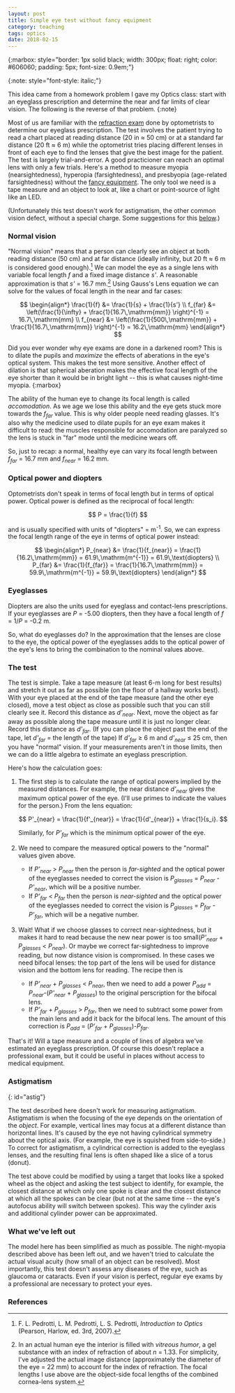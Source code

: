 ```yaml
---
layout: post
title: Simple eye test without fancy equipment
category: teaching
tags: optics
date: 2018-02-15
---
```

{:marbox: style="border: 1px solid black; width: 300px; float: right; color: #606060; padding: 5px;
font-size: 0.9em;"}

{:note: style="font-style: italic;"}

This idea came from a homework problem I gave my Optics class: start with an eyeglass prescription and
determine the near and far limits of clear vision.  The following is the reverse of that problem.
{:note}

Most of us are familiar with the [refraction exam](http://en.wikipedia.org/wiki/Subjective_refraction) done by optometrists to determine our eyeglass prescription.  The test involves the patient trying to read a chart placed at reading distance (20 in &asymp; 50 cm) or at a standard far distance (20 ft &asymp; 6 m) while the optometrist tries placing different lenses in front of each eye to find the lenses that give the best image for the patient.
The test is largely trial-and-error.  A good practicioner can reach an optimal lens with only a few trials.  Here's a method to measure myopia (nearsightedness), hyperopia (farsightedness), and presbyopia (age-related farsightedness) without the [fancy equipment](http://en.wikipedia.org/wiki/Phoropter).
The only tool we need is a tape measure and an object to look at, like a chart or point-source of light like an LED.

(Unfortunately this test doesn't work for astigmatism, the other common vision defect, without a special charge.  Some suggestions for this [below](#astig).)

### Normal vision
"Normal vision" means that a person can clearly see an object at both reading distance (50 cm) and at far distance (ideally infinity, but 20 ft &asymp; 6 m is considered good enough).[^1]  We can model the eye as a single lens with variable focal length *f* and a fixed image distance *s'*.  A reasonable approximation is that *s'* = 16.7 mm.[^2]  Using Gauss's Lens equation we can solve for the values of focal length in the near and far cases:

$$
\begin{align*}
\frac{1}{f} &= \frac{1}{s} + \frac{1}{s'} \\
f_{far} &= \left(\frac{1}{\infty} + \frac{1}{16.7\,\mathrm{mm}} \right)^{-1} = 16.7\,\mathrm{mm} \\
f_{near} &= \left(\frac{1}{500\,\mathrm{mm}} + \frac{1}{16.7\,\mathrm{mm}} \right)^{-1} = 16.2\,\mathrm{mm} 
\end{align*}
$$

Did you ever wonder why eye exams are done in a darkened room?  This is to dilate the pupils and *maximize* the effects of aberations in the eye's optical system.  This makes the test more sensitive.  Another effect of dilation is that spherical aberation makes the effective focal length of the eye shorter than it would be in bright light -- this is what causes night-time myopia.
{:marbox}

The ability of the human eye to change its focal length is called *accomodation*.  As we age we lose this ability and the eye gets stuck more towards the *f<sub>far</sub>* value.  This is why older people need reading glasses.  It's also why the medicine used to dilate pupils for an eye exam makes it difficult to read: the muscles responsible for accomodation are paralyzed so the lens is stuck in "far" mode until the medicine wears off.

So, just to recap: a normal, healthy eye can vary its focal length between *f<sub>far</sub>* = 16.7 mm and *f<sub>near</sub>* = 16.2 mm.

### Optical power and diopters
Optometrists don't speak in terms of focal length but in terms of optical power.  Optical power is defined as the reciprocal of focal length:

$$
P = \frac{1}{f}
$$

and is usually specified with units of "diopters" = m<sup>-1</sup>.  So, we can express the focal length range of the eye in terms of optical power instead:

$$
\begin{align*}
P_{near} &= \frac{1}{f_{near}} = \frac{1}{16.2\,\mathrm{mm}} = 61.9\,\mathrm{m^{-1}} = 61.9\,\text{diopters} \\
P_{far} &= \frac{1}{f_{far}} = \frac{1}{16.7\,\mathrm{mm}} = 59.9\,\mathrm{m^{-1}} = 59.9\,\text{diopters} 
\end{align*}
$$

### Eyeglasses

Diopters are also the units used for eyeglass and contact-lens prescriptions.  If your eyeglasses are *P* = -5.00 diopters, then they
have a focal length of *f* = 1/*P* = -0.2 m.

So, what do eyeglasses do?  In the approximation that the lenses are close to the eye, the optical power of the eyeglasses adds to the optical power of the eye's lens to bring the combination to the nominal values above.

### The test
The test is simple.  Take a tape measure (at least 6-m long for best results) and stretch it out as far as possible (on the floor of a hallway works best).  With your eye placed at the end of the tape measure (and the other eye closed), move a test object as close as possible such that you can still clearly see it.  Record this distance as *d'<sub>near</sub>*.  Next, move the object as far away as possible along the tape measure until it is just no longer clear.  Record this distance as *d'<sub>far</sub>*.  (If you can place the object past the end of the tape, let *d'<sub>far</sub>* = the length of the tape)  If *d'<sub>far</sub>* &ge; 6 m and *d'<sub>near</sub>* &le; 25 cm, then you have "normal" vision.  If your measurements aren't in those limits, then we can do a little algebra to estimate an eyeglass prescription.

Here's how the calculation goes:

1. The first step is to calculate the range of optical powers implied by the measured distances.  For example, the near distance *d'<sub>near</sub>* gives the maximum optical power of the eye.  (I'll use primes to indicate the values for the person.)  From the lens equation:

    $$
    P'_{near} = \frac{1}{f'_{near}} = \frac{1}{d'_{near}} + \frac{1}{s_i}.
    $$

    Similarly, for *P'<sub>far</sub>* which is the minimum optical power of the eye.

2. We need to compare the measured optical powers to the "normal" values given above.
    * If *P'<sub>near</sub>* > *P<sub>near</sub>* then the person is *far-sighted* and the optical power of the eyeglasses needed to correct the vision is *P<sub>glasses</sub>* = *P<sub>near</sub>* - *P'<sub>near</sub>*, which will be a positive number.
    * If *P'<sub>far</sub>* < *P<sub>far</sub>* then the person is *near-sighted* and the optical power of the eyeglasses needed to correct the vision is *P<sub>glasses</sub>* = *P<sub>far</sub>* - *P'<sub>far</sub>*, which will be a negative number.

3. Wait!  What if we choose glasses to correct near-sightedness, but it makes it hard to read because the new near power is too small(*P'<sub>near</sub>* + *P<sub>glasses</sub>* < *P<sub>near</sub>*).  Or maybe we correct far-sightedness to improve reading, but now distance vision is compromised.  In these cases we need bifocal lenses: the top part of the lens will be used for distance vision and the bottom lens for reading.  The recipe then is
    * If *P'<sub>near</sub>* + *P<sub>glasses</sub>* < *P<sub>near</sub>*, then we need to add a power *P<sub>add</sub>* = *P<sub>near</sub>*-(*P'<sub>near</sub>* + *P<sub>glasses</sub>*) to the original perscription for the bifocal lens.
    * If *P'<sub>far</sub>* + *P<sub>glasses</sub>* > *P<sub>far</sub>*, then we need to subtract some power from the main lens and add it back for the bifocal lens.  The amount of this correction is *P<sub>add</sub>* = (*P'<sub>far</sub>* + *P<sub>glasses</sub>*)-*P<sub>far</sub>*.

That's it!  Will a tape measure and a couple of lines of algebra we've estimated an eyeglass prescription.  Of course this doesn't replace a professional exam, but it could be useful in places without access to medical equipment.

### Astigmatism
{: id="astig"}

The test described here doesn't work for measuring astigmatism.  Astigmatism is when the focusing of the eye depends on the orientation of the *object*.  For example, vertical lines may focus at a different distance than horizontal lines.  It's caused by the eye not having cylindrical symmetry about the optical axis.  (For example, the eye is squished from side-to-side.) To correct for astigmatism, a cylindrical correction is added to the eyeglass lenses, and the resulting final lens is often shaped like a slice of a torus (donut).

The test above could be modified by using a target that looks like a spoked wheel as the object and asking the test subject to identify, for example, the closest distance at which only one spoke is clear and the closest distance at which all the spokes can be clear (but not at the same time -- the eye's autofocus ability will switch between spokes).  This way the cylinder axis and additional cylinder power can be approximated.

### What we've left out
The model here has been simplified as much as possible.  The night-myopia described above has been left out, and we haven't tried to calculate the actual visual acuity (how small of an object can be resolved).
Most importantly, this test doesn't assess any diseases of the eye, such as glaucoma or cataracts.  Even if your vision is perfect, regular eye exams by a professional are necessary to protect your eyes.

### References
[^1]: F. L. Pedrotti, L. M. Pedrotti, L. S. Pedrotti, *Introduction to Optics* (Pearson, Harlow, ed. 3rd, 2007).

[^2]: In an actual human eye the interior is filled with *vitreous humor*, a gel substance with an index of refraction of about *n* = 1.33.  For simplicity, I've adjusted the actual image distance (approximately the diameter of the eye = 22 mm) to account for the index of refraction.  The focal lengths I use above are the object-side focal lengths of the combined cornea-lens system.
